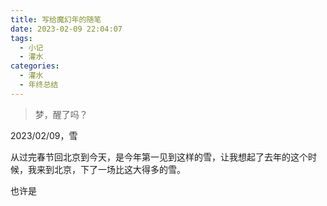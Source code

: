 ```yaml
---
title: 写给魔幻年的随笔
date: 2023-02-09 22:04:07
tags:
  - 小记
  - 灌水
categories:
  - 灌水
  - 年终总结
---
```


> 梦，醒了吗？

2023/02/09，雪

从过完春节回北京到今天，是今年第一见到这样的雪，让我想起了去年的这个时候，我来到北京，下了一场比这大得多的雪。

也许是
